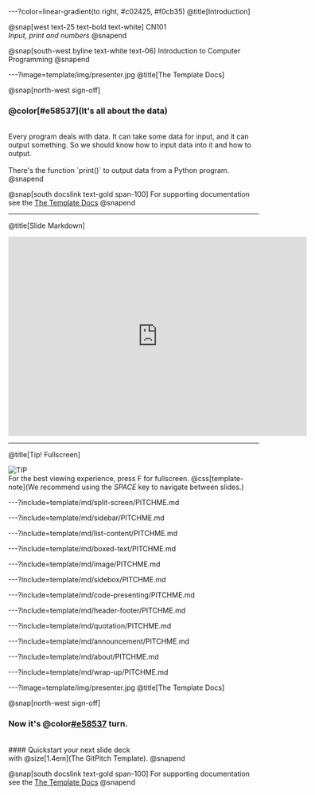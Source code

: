 ---?color=linear-gradient(to right, #c02425, #f0cb35)
@title[Introduction]

@snap[west text-25 text-bold text-white]
CN101<br>*Input, print and numbers*
@snapend

@snap[south-west byline text-white text-06]
Introduction to Computer Programming
@snapend

---?image=template/img/presenter.jpg
@title[The Template Docs]

@snap[north-west sign-off]
### **@color[#e58537](It's all about the data)**
<br>
Every program deals with data. It can take some data for input, and it can output something. So we should know how to input data into it and how to output.
<br><br>
There's the function `print()` to output data from a Python program.
@snapend

@snap[south docslink text-gold span-100]
For supporting documentation see the [The Template Docs](https://gitpitch.com/docs/the-template)
@snapend

---
@title[Slide Markdown]

<iframe src='https://glot.io/snippets/f99nhojvt8/embed' frameborder='0' scrolling='no' sandbox='allow-forms allow-pointer-lock allow-popups allow-same-origin allow-scripts' width='600' height='400'></iframe>

---
@title[Tip! Fullscreen]

![TIP](template/img/tip.png)
<br>
For the best viewing experience, press F for fullscreen.
@css[template-note](We recommend using the *SPACE* key to navigate between slides.)

---?include=template/md/split-screen/PITCHME.md

---?include=template/md/sidebar/PITCHME.md

---?include=template/md/list-content/PITCHME.md

---?include=template/md/boxed-text/PITCHME.md

---?include=template/md/image/PITCHME.md

---?include=template/md/sidebox/PITCHME.md

---?include=template/md/code-presenting/PITCHME.md

---?include=template/md/header-footer/PITCHME.md

---?include=template/md/quotation/PITCHME.md

---?include=template/md/announcement/PITCHME.md

---?include=template/md/about/PITCHME.md

---?include=template/md/wrap-up/PITCHME.md

---?image=template/img/presenter.jpg
@title[The Template Docs]

@snap[north-west sign-off]
### **Now it's @color[#e58537](your) turn.**
<br>
#### Quickstart your next slide deck<br>with @size[1.4em](The GitPitch Template).
@snapend

@snap[south docslink text-gold span-100]
For supporting documentation see the [The Template Docs](https://gitpitch.com/docs/the-template)
@snapend
